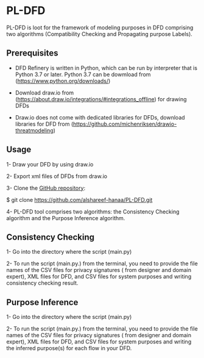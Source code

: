 # PL-DFD
PL-DFD is loot for the framework of modeling purposes in DFD comprising two algorithms (Compatibility Checking and Propagating purpose Labels).


Prerequisites
------------

 - DFD Refinery is written in Python, which can be run by interpreter that is Python 3.7 or later. Python 3.7 can be dowmload from (https://www.python.org/downloads/) 
 
 - Download draw.io from (https://about.draw.io/integrations/#integrations_offline) for drawing DFDs
 
 - Draw.io does not come with dedicated libraries for DFDs, download libraries for DFD from (https://github.com/michenriksen/drawio-threatmodeling)

Usage
------------

1- Draw your DFD by using draw.io

2- Export xml files of DFDs from draw.io

3- Clone the [GitHub repository](https://github.com/alshareef-hanaa/PL-DFD.git):
  
  $ git clone https://github.com/alshareef-hanaa/PL-DFD.git

4- PL-DFD tool comprises two algorithms: the Consistency Checking algorithm and the Purpose Inference algorithm.

Consistency Checking  
---------------------

 1- Go into the directory where the script (main.py)
 
 
 2- To run the script (main.py.) from the terminal, you need to provide the file names of the CSV files for privacy signatures ( from designer and domain expert), XML files for DFD,  and CSV files for system purposes and writing consistency checking result. 
 
 
Purpose Inference 
------------------

 1- Go into the directory where the script (main.py)
 
 2- To run the script (main.py.) from the terminal, you need to provide the file names of the CSV files for privacy signatures ( from designer and domain expert), XML files for DFD,  and CSV files for system purposes and writing the inferred purpose(s) for each flow in your DFD. 

